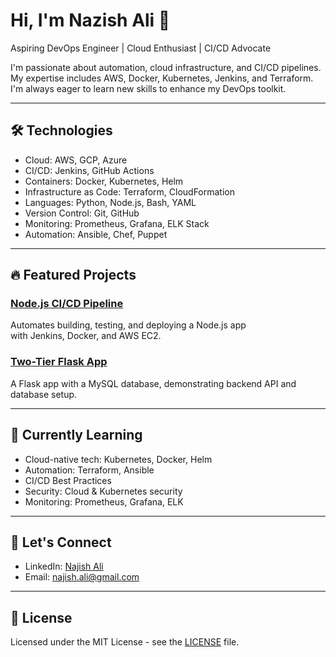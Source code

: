 Hi, I'm Nazish Ali 👋
=====================

Aspiring DevOps Engineer | Cloud Enthusiast | CI/CD Advocate

I'm passionate about automation, cloud infrastructure, and CI/CD pipelines. My expertise includes AWS, Docker, Kubernetes, Jenkins, and Terraform. I'm always eager to learn new skills to enhance my DevOps toolkit.

* * * * *

🛠️ Technologies
----------------

-   Cloud: AWS, GCP, Azure
-   CI/CD: Jenkins, GitHub Actions
-   Containers: Docker, Kubernetes, Helm
-   Infrastructure as Code: Terraform, CloudFormation
-   Languages: Python, Node.js, Bash, YAML
-   Version Control: Git, GitHub
-   Monitoring: Prometheus, Grafana, ELK Stack
-   Automation: Ansible, Chef, Puppet

* * * * *

🔥 Featured Projects
--------------------

[](https://github.com/N176/n176/blob/main/README.md#-featured-projects)

### [Node.js CI/CD Pipeline](https://github.com/N176/nodejs-cicd-pipeline)

[](https://github.com/N176/n176/blob/main/README.md#nodejs-cicd-pipeline)

Automates building, testing, and deploying a Node.js app with Jenkins, Docker, and AWS EC2.

### [Two-Tier Flask App](https://github.com/N176/Two-Tier-Flaskapp)

[](https://github.com/N176/n176/blob/main/README.md#two-tier-flask-app)

A Flask app with a MySQL database, demonstrating backend API and database setup.

* * * * *

🌱 Currently Learning
---------------------

-   Cloud-native tech: Kubernetes, Docker, Helm
-   Automation: Terraform, Ansible
-   CI/CD Best Practices
-   Security: Cloud & Kubernetes security
-   Monitoring: Prometheus, Grafana, ELK

* * * * *

🤝 Let's Connect
----------------

-   LinkedIn: [Najish Ali](https://www.linkedin.com/in/nazish-ali-7b09a0257)
-   Email: [najish.ali@gmail.com](mailto:sayyednazish52@gmail.com)

* * * * *

📜 License
----------

[](https://github.com/N176/n176/blob/main/README.md#-license)

Licensed under the MIT License - see the [LICENSE](https://chatgpt.com/LICENSE) file.
